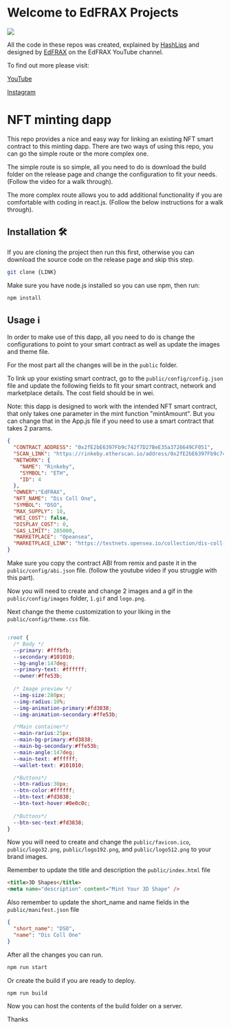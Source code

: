 # Welcome to EdFRAX Projects

![](https://github.com/EdFRAX/NFT-Minting-Dapp/blob/main/src/styles/logo-blob.png)

All the code in these repos was created, explained by [HashLips](https://github.com/HashLips) and designed by [EdFRAX](https://www.youtube.com/EdFRAX) on the EdFRAX YouTube channel.

To find out more please visit:

[YouTube](https://www.youtube.com/EdFRAX)

[Instagram](https://instagram.com/edfrax)

# NFT minting dapp

This repo provides a nice and easy way for linking an existing NFT smart contract to this minting dapp. There are two ways of using this repo, you can go the simple route or the more complex one.

The simple route is so simple, all you need to do is download the build folder on the release page and change the configuration to fit your needs. (Follow the video for a walk through).

The more complex route allows you to add additional functionality if you are comfortable with coding in react.js. (Follow the below instructions for a walk through).

## Installation 🛠️

If you are cloning the project then run this first, otherwise you can download the source code on the release page and skip this step.

```sh
git clone {LINK}
```

Make sure you have node.js installed so you can use npm, then run:

```sh
npm install
```

## Usage ℹ️

In order to make use of this dapp, all you need to do is change the configurations to point to your smart contract as well as update the images and theme file.

For the most part all the changes will be in the `public` folder.

To link up your existing smart contract, go to the `public/config/config.json` file and update the following fields to fit your smart contract, network and marketplace details. The cost field should be in wei.

Note: this dapp is designed to work with the intended NFT smart contract, that only takes one parameter in the mint function "mintAmount". But you can change that in the App.js file if you need to use a smart contract that takes 2 params.

```json
{
  "CONTRACT_ADDRESS": "0x2fE2bE6397Fb9c742f7D27BeE35a3726649CF051",
  "SCAN_LINK": "https://rinkeby.etherscan.io/address/0x2fE2bE6397Fb9c742f7D27BeE35a3726649CF051",
  "NETWORK": {
    "NAME": "Rinkeby",
    "SYMBOL": "ETH",
    "ID": 4
  },
  "OWNER":"EdFRAX",
  "NFT_NAME": "Dis Coll One",
  "SYMBOL": "DSO",
  "MAX_SUPPLY": 10,
  "WEI_COST": false,
  "DISPLAY_COST": 0,
  "GAS_LIMIT": 285000,
  "MARKETPLACE": "Opeansea",
  "MARKETPLACE_LINK": "https://testnets.opensea.io/collection/dis-coll-one"
}
```

Make sure you copy the contract ABI from remix and paste it in the `public/config/abi.json` file.
(follow the youtube video if you struggle with this part).

Now you will need to create and change 2 images and a gif in the `public/config/images` folder, `1.gif` and `logo.png`.

Next change the theme customization to your liking in the `public/config/theme.css` file.

```css

:root {
  /* Body */
  --primary: #fffbfb;
  --secondary:#101010;
  --bg-angle:147deg;
  --primary-text: #ffffff;
  --owner:#ffe53b;
  
  /* Image preview */
  --img-size:280px;
  --img-radius:10%;
  --img-animation-primary:#fd3838;
  --img-animation-secondary:#ffe53b;

  /*Main container*/
  --main-rarius:25px;
  --main-bg-primary:#fd3838;
  --main-bg-secondary:#ffe53b;
  --main-angle:147deg;
  --main-text: #ffffff;
  --wallet-text: #101010;

  /*Buttons*/
  --btn-radius:30px;
  --btn-color:#ffffff;
  --btn-text:#fd3838;
  --btn-text-hover:#0e0c0c;
  
  /*Buttons*/
  --btn-sec-text:#fd3838;
}
```

Now you will need to create and change the `public/favicon.ico`, `public/logo32.png`, `public/logo192.png`, and
`public/logo512.png` to your brand images.

Remember to update the title and description the `public/index.html` file

```html
<title>3D Shapes</title>
<meta name="description" content="Mint Your 3D Shape" />
```

Also remember to update the short_name and name fields in the `public/manifest.json` file

```json
{
  "short_name": "DSO",
  "name": "Dis Coll One"
}
```

After all the changes you can run.

```sh
npm run start
```

Or create the build if you are ready to deploy.

```sh
npm run build
```

Now you can host the contents of the build folder on a server.

Thanks
